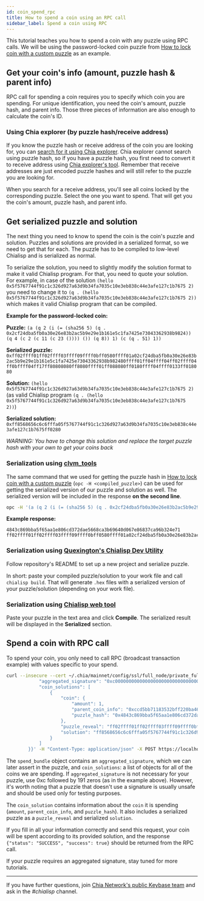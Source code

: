 ```yaml
---
id: coin_spend_rpc
title: How to spend a coin using an RPC call
sidebar_label: Spend a coin using RPC
---
```


This tutorial teaches you how to spend a coin with any puzzle using RPC calls. We will be using the password-locked coin puzzle from [How to lock coin with a custom puzzle](custom_puzzle_lock) as an example.

## Get your coin's info (amount, puzzle hash & parent info)
RPC call for spending a coin requires you to specify which coin you are spending. For unique identification, you need the coin's amount, puzzle hash, and parent info. Those three pieces of information are also enough to calculate the coin's ID.

### Using Chia explorer (by puzzle hash/receive address)
If you know the puzzle hash or receive address of the coin you are looking for, you can [search for it using Chia explorer](https://www.chiaexplorer.com/blockchain/search). Chia explorer cannot search using puzzle hash, so if you have a puzzle hash, you first need to convert it to receive address using [Chia explorer's tool](https://www.chiaexplorer.com/tools/address-puzzlehash-converter).
Remember that receive addresses are just encoded puzzle hashes and will still refer to the puzzle you are looking for.

When you search for a receive address, you'll see all coins locked by the corresponding puzzle. Select the one you want to spend. That will get you the coin's amount, puzzle hash, and parent info.

## Get serialized puzzle and solution
The next thing you need to know to spend the coin is the coin's puzzle and solution. Puzzles and solutions are provided in a serialized format, so we need to get that for each. The puzzle has to be compiled to low-level Chialisp and is serialized as normal.

To serialize the solution, you need to slightly modify the solution format to make it valid Chialisp program. For that, you need to quote your solution. For example, in case of the solution `(hello 0x5f5767744f91c1c326d927a63d9b34fa7035c10e3eb838c44e3afe127c1b7675 2)` you need to change it to `(q . (hello 0x5f5767744f91c1c326d927a63d9b34fa7035c10e3eb838c44e3afe127c1b7675 2))` which makes it valid Chialisp program that can be compiled.

**Example for the password-locked coin:**

**Puzzle:** `(a (q 2 (i (= (sha256 5) (q . 0x2cf24dba5fb0a30e26e83b2ac5b9e29e1b161e5c1fa7425e73043362938b9824)) (q 4 (c 2 (c 11 (c 23 ()))) ()) (q 8)) 1) (c (q . 51) 1))`

**Serialized puzzle:** `0xff02ffff01ff02ffff03ffff09ffff0bff0580ffff01a02cf24dba5fb0a30e26e83b2ac5b9e29e1b161e5c1fa7425e73043362938b982480ffff01ff04ffff04ff02ffff04ff0bffff04ff17ff80808080ff8080ffff01ff088080ff0180ffff04ffff0133ff018080`

**Solution:** `(hello 0x5f5767744f91c1c326d927a63d9b34fa7035c10e3eb838c44e3afe127c1b7675 2)` (as valid Chialisp program `(q . (hello 0x5f5767744f91c1c326d927a63d9b34fa7035c10e3eb838c44e3afe127c1b7675 2))`)

**Serialized solution:** `0xff8568656c6c6fffa05f5767744f91c1c326d927a63d9b34fa7035c10e3eb838c44e3afe127c1b7675ff0280`

_WARNING: You have to change this solution and replace the target puzzle hash with your own to get your coins back_

### Serialization using [clvm_tools](https://github.com/Chia-Network/clvm_tools)

The same command that we used for getting the puzzle hash in [How to lock coin with a custom puzzle](custom_puzzle_lock#get-puzzle-hash-from-a-puzzle) (`opc -H <compiled_puzzle>`) can be used for getting the serialized version of our puzzle and solution as well. The serialized version will be included in the response **on the second line**.

```bash
opc -H '(a (q 2 (i (= (sha256 5) (q . 0x2cf24dba5fb0a30e26e83b2ac5b9e29e1b161e5c1fa7425e73043362938b9824)) (q 4 (c 2 (c 11 (c 23 ()))) ()) (q 8)) 1) (c (q . 51) 1))'
```

**Example response:**
```
4843c869bba5f65aa1e806cd372dae5668ca3b69640d067e86837ca96b324e71
ff02ffff01ff02ffff03ffff09ffff0bff0580ffff01a02cf24dba5fb0a30e26e83b2ac5b9e29e1b161e5c1fa7425e73043362938b982480ffff01ff04ffff04ff02ffff04ff0bffff04ff17ff80808080ff8080ffff01ff088080ff0180ffff04ffff0133ff018080
```

### Serialization using [Quexington's Chialisp Dev Utility](https://github.com/Quexington/chialisp_dev_utility)

Follow repository's README to set up a new project and serialize puzzle.

In short: paste your compiled puzzle/solution to your work file and call `chialisp build`. That will generate `.hex` files with a serialized version of your puzzle/solution (depending on your work file).

### Serialization using [Chialisp web tool](https://clisp.surrealdev.com/)

Paste your puzzle in the text area and click **Compile**. The serialized result will be displayed in the **Serialized** section.

## Spend a coin with RPC call
To spend your coin, you only need to call RPC (broadcast transaction example) with values specific to your spend.

```bash
curl --insecure --cert ~/.chia/mainnet/config/ssl/full_node/private_full_node.crt --key ~/.chia/mainnet/config/ssl/full_node/private_full_node.key -d '{        "spend_bundle": {
            "aggregated_signature": "0xc00000000000000000000000000000000000000000000000000000000000000000000000000000000000000000000000000000000000000000000000000000000000000000000000000000000000000000000000000000000000000000000000",
            "coin_solutions": [
                {
                    "coin": {
                        "amount": 1,
                        "parent_coin_info": "0xccd5bb71183532bff220ba46c268991a00000000000000000000000000004082",
                        "puzzle_hash": "0x4843c869bba5f65aa1e806cd372dae5668ca3b69640d067e86837ca96b324e71"
                    },
                    "puzzle_reveal": "ff02ffff01ff02ffff03ffff09ffff0bff0580ffff01a02cf24dba5fb0a30e26e83b2ac5b9e29e1b161e5c1fa7425e73043362938b982480ffff01ff04ffff04ff02ffff04ff0bffff04ff17ff80808080ff8080ffff01ff088080ff0180ffff04ffff0133ff018080 ",
                    "solution": "ff8568656c6c6fffa05f5767744f91c1c326d927a63d9b34fa7035c10e3eb838c44e3afe127c1b7675ff0280"
                }
            ]
        }}' -H "Content-Type: application/json" -X POST https://localhost:8555/push_tx
```

The `spend_bundle` object contains an `aggregated_signature`, which we can later assert in the puzzle, and `coin_solutions`: a list of objects for all of the coins we are spending. If `aggregated_signature` is not necessary for your puzzle, use 0xc followed by 191 zeros (as in the example above). However, it's worth noting that a puzzle that doesn't use a signature is usually unsafe and should be used only for testing purposes.

The `coin_solution` contains information about the `coin` it is spending (`amount`, `parent_coin_info`, and  `puzzle_hash`). It also includes a serialized puzzle as a `puzzle_reveal` and serialized `solution`.

If you fill in all your information correctly and send this request, your coin will be spent according to its provided solution, and the response `{"status": "SUCCESS", "success": true}` should be returned from the RPC call.

If your puzzle requires an aggregated signature, stay tuned for more tutorials.

---

If you have further questions, join [Chia Network's public Keybase team](https://keybase.io/team/chia_network.public) and ask in the *#chialisp* channel.